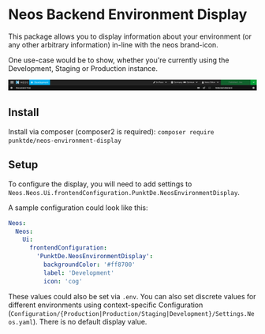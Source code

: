 # Neos Backend Environment Display
This package allows you to display information about your environment (or any other arbitrary information) in-line with the neos brand-icon.

One use-case would be to show, whether you're currently using the Development, Staging or Production instance.

![Demo View](Documentation/Demo.png)
## Install
Install via composer (composer2 is required):
`composer require punktde/neos-environment-display`

## Setup
To configure the display, you will need to add settings to `Neos.Neos.Ui.frontendConfiguration.PunktDe.NeosEnvironmentDisplay`.

A sample configuration could look like this:
```yaml
Neos:
  Neos:
    Ui:
      frontendConfiguration:
        'PunktDe.NeosEnvironmentDisplay':
          backgroundColor: '#ff8700'
          label: 'Development'
          icon: 'cog'

```

These values could also be set via `.env`. You can also set discrete values for different environments using context-specific Configuration (`Configuration/{Production|Production/Staging|Development}/Settings.Neos.yaml`).
There is no default display value. 
